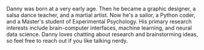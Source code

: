 Danny was born at a very early age. Then he became a graphic designer, a salsa dance teacher, and a martial artist. 
Now he's a sailor, a Python coder, and a Master's student of Experimental Psychology. 
His primary research interests include brain-computer interfaces, machine learning, and neural data science. 
Danny loves chatting about research and brainstorming ideas, so feel free to reach out if you like talking nerdy. 

<!---
Balkazar/Balkazar is a ✨ special ✨ repository because its `README.md` (this file) appears on your GitHub profile.
You can click the Preview link to take a look at your changes.
--->
